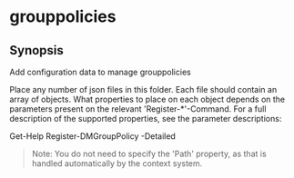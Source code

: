 # grouppolicies

## Synopsis

Add configuration data to manage grouppolicies

Place any number of json files in this folder.
Each file should contain an array of objects.
What properties to place on each object depends on the parameters present on the relevant 'Register-*'-Command.
For a full description of the supported properties, see the parameter descriptions:

  Get-Help Register-DMGroupPolicy -Detailed

> Note: You do not need to specify the 'Path' property, as that is handled automatically by the context system.
